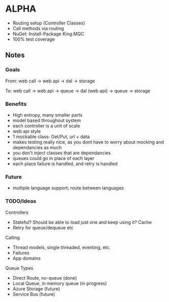 ALPHA
========

- Routing setup (Controller Classes)
- Call methods via routing
- NuGet: Install-Package King.MQC
- 100% test coverage

## Notes

### Goals
From: web call -> web api -> dal -> storage

To: web call -> web api -> queue -> dal (web api) -> queue -> storage

### Benefits
- High entropy, many smaller parts
- model based throughout system
- each controller is a unit of scale
- web api style
- 1 mockable class: Get/Put, url + data
- makes testing really nice, as you dont have to worry about mocking and dependancies as much
- you don't inject classes that are dependancies
- queues could go in place of each layer
- each place failure is handled, and retry is handled

### Future
- multiple language support; route between languages

### TODO/Ideas
Controllers
- Stateful? Should be able to load just one and keep using it? Cache
- Retry for queue/dequeue etc

Calling
- Thread models, single threaded, eventing, etc.
- Failures
- App domains

Queue Types
- Direct Route, no-queue (done)
- Local Queue, in memory queue (in progress)
- Azure Storage (future)
- Service Bus (future)